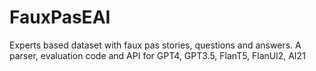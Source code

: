 # FauxPasEAI
Experts based dataset with faux pas stories, questions and answers. A parser, evaluation code and API for GPT4, GPT3.5, FlanT5, FlanUl2, AI21
